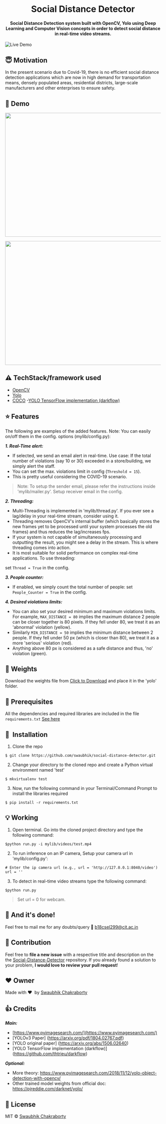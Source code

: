 <h1 align="center">Social Distance Detector</h1>

<div align= "center">
  <h4>Social Distance Detection system built with OpenCV, Yolo using Deep Learning and Computer Vision concepts in order to detect social distance in real-time video streams.</h4>
</div>

![Live Demo](.\mylib\videos\output.gif)

## :innocent: Motivation

In the present scenario due to Covid-19, there is no efficient social distance detection applications which are now in high demand for transportation means, densely populated areas, residential districts, large-scale manufacturers and other enterprises to ensure safety.

## :eyes: Demo

<p align="center"><img src=".\mylib\videos\output.gif" width="700" height="400"></p>
<p align="center"><img src=".\mylib\videos\output1.gif" width="700" height="400"></p>

## :warning: TechStack/framework used

- [OpenCV](https://opencv.org/)
- [Yolo](https://pjreddie.com/darknet/yolo/)
- [COCO](https://cocodataset.org/#home) -[YOLO TensorFlow implementation (darkflow)](https://github.com/thtrieu/darkflow)

## :star: Features

The following are examples of the added features. Note: You can easily on/off them in the config. options (mylib/config.py):

**_1. Real-Time alert:_**

- If selected, we send an email alert in real-time. Use case: If the total number of violations (say 10 or 30) exceeded in a store/building, we simply alert the staff.
- You can set the max. violations limit in config (`Threshold = 15`).
- This is pretty useful considering the COVID-19 scenario.

> Note: To setup the sender email, please refer the instructions inside 'mylib/mailer.py'. Setup receiver email in the config.

**_2. Threading:_**

- Multi-Threading is implemented in 'mylib/thread.py'. If you ever see a lag/delay in your real-time stream, consider using it.
- Threading removes OpenCV's internal buffer (which basically stores the new frames yet to be processed until your system processes the old frames) and thus reduces the lag/increases fps.
- If your system is not capable of simultaneously processing and outputting the result, you might see a delay in the stream. This is where threading comes into action.
- It is most suitable for solid performance on complex real-time applications. To use threading:

set `Thread = True` in the config.

**_3. People counter:_**

- If enabled, we simply count the total number of people: set `People_Counter = True` in the config.

**_4. Desired violations limits:_**

- You can also set your desired minimum and maximum violations limits. For example, `MAX_DISTANCE = 80` implies the maximum distance 2 people can be closer together is 80 pixels. If they fell under 80, we treat it as an 'abnormal' violation (yellow).
- Similarly `MIN_DISTANCE = 50` implies the minimum distance between 2 people. If they fell under 50 px (which is closer than 80), we treat it as a more 'serious' violation (red).
- Anything above 80 px is considered as a safe distance and thus, 'no' violation (green).

## :file_folder: Weights

Download the weights file from [Click to Download](https://drive.google.com/file/d/1O2zmGIIHLX8SGs24W7mjRyFKvE_CSY8n/view?usp=sharing) and place it in the 'yolo' folder.

## :key: Prerequisites

All the dependencies and required libraries are included in the file <code>requirements.txt</code> [See here](https://github.com/swaubhik/social-distance-detector/blob/master/requirements.txt)

## 🚀&nbsp; Installation

1. Clone the repo

```
$ git clone https://github.com/swaubhik/social-distance-detector.git
```

2. Change your directory to the cloned repo and create a Python virtual environment named 'test'

```
$ mkvirtualenv test
```

3. Now, run the following command in your Terminal/Command Prompt to install the libraries required

```
$ pip install -r requirements.txt
```

## :bulb: Working

1. Open terminal. Go into the cloned project directory and type the following command:

```
$python run.py -i mylib/videos/test.mp4
```

2. To run inference on an IP camera, Setup your camera url in 'mylib/config.py':

```
# Enter the ip camera url (e.g., url = 'http://127.0.0.1:8040/video')
url = ''
```

3. To detect in real-time video streams type the following command:

```
$python run.py
```

> Set url = 0 for webcam.

## :clap: And it's done!

Feel free to mail me for any doubts/query
:email: b18csel299@cit.ac.in

## :handshake: Contribution

Feel free to **file a new issue** with a respective title and description on the the [Social-Distance-Detector](https://github.com/swaubhik/social-distance-detector/issues) repository. If you already found a solution to your problem, **I would love to review your pull request**!

## :heart: Owner

Made with :heart:&nbsp; by [Swaubhik Chakraborty](https://github.com/swaubhik)

## :+1: Credits

**_Main:_**

- [https://www.pyimagesearch.com/](https://www.pyimagesearch.com/)
- [YOLOv3 Paper] (https://arxiv.org/pdf/1804.02767.pdf)
- [YOLO original paper] (https://arxiv.org/abs/1506.02640)
- [YOLO TensorFlow implementation (darkflow)] (https://github.com/thtrieu/darkflow)

**_Optional:_**

- More theory: https://www.pyimagesearch.com/2018/11/12/yolo-object-detection-with-opencv/
- Other trained model weights from official doc: https://pjreddie.com/darknet/yolo/

## :eyes: License

MIT © [Swaubhik Chakraborty](https://github.com/swaubhik/social-distance-detector/blob/master/LICENSE)
